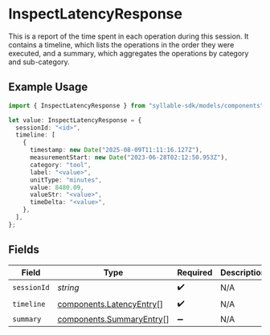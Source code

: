 # InspectLatencyResponse

This is a report of the time spent in each operation during this session. It contains a timeline,
which lists the operations in the order they were executed, and a summary, which aggregates the
operations by category and sub-category.

## Example Usage

```typescript
import { InspectLatencyResponse } from "syllable-sdk/models/components";

let value: InspectLatencyResponse = {
  sessionId: "<id>",
  timeline: [
    {
      timestamp: new Date("2025-08-09T11:11:16.127Z"),
      measurementStart: new Date("2023-06-28T02:12:50.953Z"),
      category: "tool",
      label: "<value>",
      unitType: "minutes",
      value: 8480.09,
      valueStr: "<value>",
      timeDelta: "<value>",
    },
  ],
};
```

## Fields

| Field                                                                | Type                                                                 | Required                                                             | Description                                                          |
| -------------------------------------------------------------------- | -------------------------------------------------------------------- | -------------------------------------------------------------------- | -------------------------------------------------------------------- |
| `sessionId`                                                          | *string*                                                             | :heavy_check_mark:                                                   | N/A                                                                  |
| `timeline`                                                           | [components.LatencyEntry](../../models/components/latencyentry.md)[] | :heavy_check_mark:                                                   | N/A                                                                  |
| `summary`                                                            | [components.SummaryEntry](../../models/components/summaryentry.md)[] | :heavy_minus_sign:                                                   | N/A                                                                  |